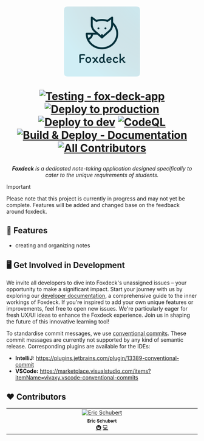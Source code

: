 <h1 align="center">
    <img alt="Foxdeck" src="./.github/assets/README_LOGO.png" width="200" />

[![Testing - fox-deck-app](https://github.com/Foxdeck/fox-deck/actions/workflows/fox-deck-app.yml/badge.svg)](https://github.com/Foxdeck/fox-deck/actions/workflows/fox-deck-app.yml)
[![Deploy to production](https://github.com/Foxdeck/fox-deck/actions/workflows/prod-deploy.yml/badge.svg)](https://github.com/Foxdeck/fox-deck/actions/workflows/prod-deploy.yml)
[![Deploy to dev](https://github.com/Foxdeck/fox-deck/actions/workflows/deploy.yml/badge.svg)](https://github.com/Foxdeck/fox-deck/actions/workflows/deploy.yml)
[![CodeQL](https://github.com/Foxdeck/fox-deck/actions/workflows/github-code-scanning/codeql/badge.svg)](https://github.com/Foxdeck/fox-deck/actions/workflows/github-code-scanning/codeql)
[![Build & Deploy - Documentation](https://github.com/Foxdeck/fox-deck/actions/workflows/docs.yml/badge.svg)](https://github.com/Foxdeck/fox-deck/actions/workflows/docs.yml) <!-- ALL-CONTRIBUTORS-BADGE:START - Do not remove or modify this section -->
[![All Contributors](https://img.shields.io/badge/all_contributors-1-orange.svg?style=flat-square)](#contributors-)
<!-- ALL-CONTRIBUTORS-BADGE:END -->

</h1>
<p align="center">
  <em><b>Foxdeck</b> is a dedicated note-taking application designed specifically to cater to the unique requirements of students.</em>
</p>

> [!important]  
> Please note that this project is currently in progress and may not yet be complete. Features will be added and 
> changed base on the feedback around foxdeck.

## 🎯 Features

* creating and organizing notes

## 🖥️ Get Involved in Development

We invite all developers to dive into Foxdeck's unassigned issues – your opportunity to make a significant impact. Start
your journey with us by exploring our [developer documentation](http://docs.foxdeck.de), a comprehensive guide to
the inner workings of Foxdeck.
If you're inspired to add your own unique features or improvements, feel free to open new issues. We're particularly
eager for fresh UX/UI ideas to enhance the Foxdeck experience. Join us in shaping the future of this innovative learning
tool!

To standardise commit messages, we use [conventional commits](https://www.conventionalcommits.org/en/v1.0.0/).
These commit messages are currently not supported by any kind of semantic release. Corresponding plugins are
available for the IDEs:

* **IntelliJ:** https://plugins.jetbrains.com/plugin/13389-conventional-commit
* **VSCode:** https://marketplace.visualstudio.com/items?itemName=vivaxy.vscode-conventional-commits

## ❤️ Contributors

<!-- ALL-CONTRIBUTORS-LIST:START - Do not remove or modify this section -->
<!-- prettier-ignore-start -->
<!-- markdownlint-disable -->
<table>
  <tbody>
    <tr>
      <td align="center" valign="top" width="14.28%"><a href="https://github.com/Eric-Schubert"><img src="https://avatars.githubusercontent.com/u/90089802?v=4?s=100" width="100px;" alt="Eric Schubert"/><br /><sub><b>Eric Schubert</b></sub></a><br /><a href="#infra-Eric-Schubert" title="Infrastructure (Hosting, Build-Tools, etc)">🚇</a> <a href="https://github.com/Foxdeck/fox-deck/commits?author=Eric-Schubert" title="Code">💻</a></td>
    </tr>
  </tbody>
</table>

<!-- markdownlint-restore -->
<!-- prettier-ignore-end -->

<!-- ALL-CONTRIBUTORS-LIST:END -->
<!-- prettier-ignore-start -->
<!-- markdownlint-disable -->

<!-- markdownlint-restore -->
<!-- prettier-ignore-end -->

<!-- ALL-CONTRIBUTORS-LIST:END -->

